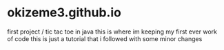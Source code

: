 # okizeme3.github.io
first project / tic tac toe in java
 this is where im keeping my first ever work of code this is just a tutorial that i followed with some minor changes 
